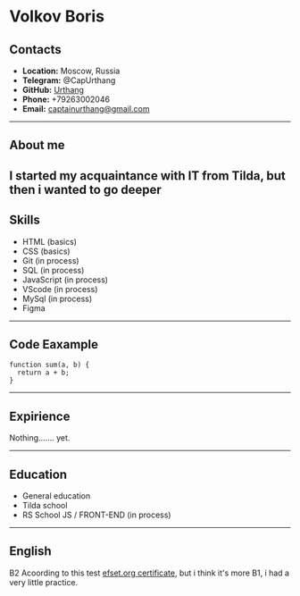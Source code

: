 # Volkov Boris
## Contacts

* **Location:** Moscow, Russia
* **Telegram:** @CapUrthang
* **GitHub:** [Urthang](https://github.com/Urthang)
* **Phone:** +79263002046
* **Email:** captainurthang@gmail.com
---
## About me
I started my acquaintance with IT from Tilda, but then i wanted to go deeper
---
## Skills

* HTML (basics)
* CSS (basics)
* Git (in process)
* SQL (in process)
* JavaScript (in process)
* VScode (in process)
* MySql (in process)
* Figma
---
## Code Eaxample

``` 
function sum(a, b) {
  return a + b;
} 
```
---
## Expirience

Nothing....... yet.

---
## Education


* General education
* Tilda school 
* RS School JS / FRONT-END (in process)

---
## English
B2 Acoording to this test [efset.org certificate](https://www.efset.org/cert/fyzp1F), but i think it's more B1, i had a very little practice.
